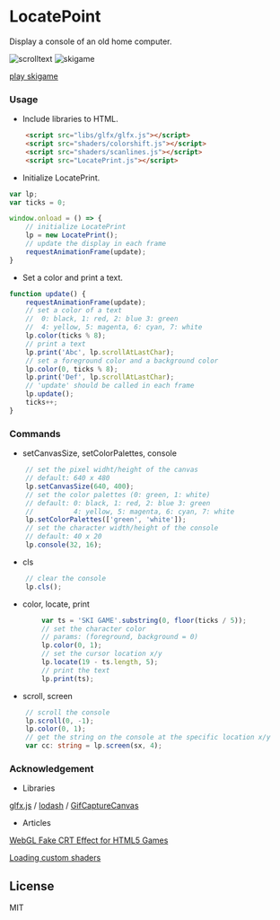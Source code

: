 LocatePoint
======================

Display a console of an old home computer.

![scrolltext](http://abagames.sakura.ne.jp/15/LocatePoint/scrolltext.gif) 
![skigame](http://abagames.sakura.ne.jp/15/LocatePoint/skigame.gif)

[play skigame](http://abagames.sakura.ne.jp/15/LocatePoint/skigame.html)

### Usage

* Include libraries to HTML.

```html
    <script src="libs/glfx/glfx.js"></script>
    <script src="shaders/colorshift.js"></script>
    <script src="shaders/scanlines.js"></script>
    <script src="LocatePrint.js"></script>
```

* Initialize LocatePrint.

```ts
var lp;
var ticks = 0;

window.onload = () => {
	// initialize LocatePrint
	lp = new LocatePrint();
	// update the display in each frame
	requestAnimationFrame(update);
}
```

* Set a color and print a text.

```ts
function update() {
	requestAnimationFrame(update);
	// set a color of a text
	//  0: black, 1: red, 2: blue 3: green
	//  4: yellow, 5: magenta, 6: cyan, 7: white
	lp.color(ticks % 8);
	// print a text
	lp.print('Abc', lp.scrollAtLastChar);
	// set a foreground color and a background color
	lp.color(0, ticks % 8);
	lp.print('Def', lp.scrollAtLastChar);
	// 'update' should be called in each frame
	lp.update();
	ticks++;
}
```

### Commands

* setCanvasSize, setColorPalettes, console

```ts
	// set the pixel widht/height of the canvas
	// default: 640 x 480
	lp.setCanvasSize(640, 400);
	// set the color palettes (0: green, 1: white)
	// default: 0: black, 1: red, 2: blue 3: green
	//          4: yellow, 5: magenta, 6: cyan, 7: white
	lp.setColorPalettes(['green', 'white']);
	// set the character width/height of the console
	// default: 40 x 20
	lp.console(32, 16);
```

* cls

```ts
	// clear the console
	lp.cls();
```

* color, locate, print

```ts
		var ts = 'SKI GAME'.substring(0, floor(ticks / 5));
		// set the character color
		// params: (foreground, background = 0)
		lp.color(0, 1);
		// set the cursor location x/y
		lp.locate(19 - ts.length, 5);
		// print the text
		lp.print(ts);
```

* scroll, screen

```ts
	// scroll the console 
	lp.scroll(0, -1);
	lp.color(0, 1);
	// get the string on the console at the specific location x/y
	var cc: string = lp.screen(sx, 4);
```

### Acknowledgement

* Libraries

[glfx.js](http://evanw.github.io/glfx.js/) /
[lodash](https://lodash.com/) /
[GifCaptureCanvas](https://github.com/abagames/GifCaptureCanvas)

* Articles

[WebGL Fake CRT Effect for HTML5 Games](http://www.zachstronaut.com/posts/2012/08/17/webgl-fake-crt-html5.html)

[Loading custom shaders](https://github.com/evanw/glfx.js/issues/9)

License
----------
MIT
